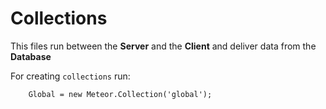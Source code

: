 # Collections

This files run between the __Server__ and the __Client__ and deliver data from the __Database__

For creating `collections` run: 

        Global = new Meteor.Collection('global');

